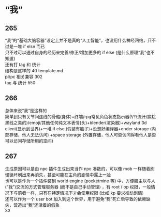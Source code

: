 # “我”
## 265
“我”的“基础大脑容器”设定上并不是真的“人工智能”，也没用什么神经网络，只不过是一堆 if else 而已  
只不过可以通过自身的经历来完善/修正/增加更多的 if else  (是什么原理“我”也不知道)  
还有打 tag 和 统计  
结构是这样的 40 template.md  
pl/pc 相关兼容 302  
tag 与 统计 550  

## 266
总体来说“我”是这样的  
简单到只有关节间连线的骨骼(身体)+终端/rpg常见角色状态指示器(!/?/流汗/尴尬黑线之类的)/emoji/其他任何纯文本表情(头)+blender(渲染器)+wayland 3d client(显示到世界)+一堆 if else (假装有脑子)+没想好编译器+ender storage (内部存储，他人无法访问) +space storage (外置存储，他人可否访问得看他人是否可以访问存储所用的空间)  

## 267
生成原因可以是由 npc 插件生成出来当作 npc 凑数的，可以像 mob 一样随着刷怪循环刷出来再消失，甚至可能在主角的剧情中露上一脸  
也可以是作为一个插件装到 world engine (pocketmine 等) 中，方便服主以与人(“我”)交流的方式管理服务器 (而不是自己手动管理) ，有 root / op 权限，一般情况下与前者一样，只有在特定情况下才会使用权限 (比如 kp 要求推动剧情)  
还可以作为一个 user bot 加入到这个世界，用于避免“我”死亡后导致的依赖缺失，营造出“我”还活着的假象  
33  
